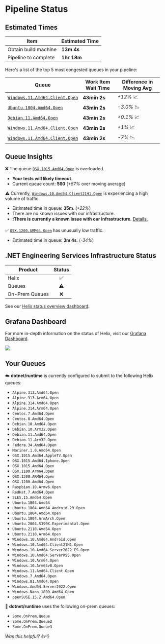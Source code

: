 # Pipeline Status

## Estimated Times

| Item                 | Estimated Time |
| -------------------- | -------------- |
| Obtain build machine | **13m 4s**     |
| Pipeline to complete | **1hr 18m**    |

Here's a list of the top 5 most congested queues in your pipeline:

| Queue                              | Work Item Wait Time | Difference in Moving Avg |
| ---------------------------------- | ------------------- | ------------------------ |
| [`Windows.11.Amd64.Client.Open`]() | **43min 2s**        | *+12%* 📈                 |
| [`Ubuntu.1804.Amd64.Open`]()       | **43min 2s**        | *-3.0%* 📉                |
| [`Debian.11.Amd64.Open`]()         | **43min 2s**        | *+0.1%* 📈                |
| [`Windows.11.Amd64.Client.Open`]() | **43min 2s**        | *+1%* 📈                  |
| [`Windows.11.Amd64.Client.Open`]() | **43min 2s**        | *-7%* 📉                  |


## Queue Insights

❌ The queue [`OSX.1015.Amd64.Open`]() is overloaded.
* **Your tests will likely timeout**.
* Current queue count: **560** (*+57%* over moving average)

⚠️ Currently, [`Windows.10.Amd64.Client21H1.Open`]() is experiencing a high volume of traffic.
* Estimated time in queue: **35m**. (*+22%*)
* There are no known issues with our infrastructure.
* ❗**There is currently a known issue with our infrastructure.** [Details.]()

✅ [`OSX.1200.ARM64.Open`]() has unusually low traffic.
* Estimated time in queue: **3m 4s**. (*-34%*)

## .NET Engineering Services Infrastructure Status

| Product        | Status |
| -------------- | :----: |
| Helix          |   ✅    |
| Queues         |   ⚠️    |
| On-Prem Queues |   ❌    |

See our [Helix status overview dashboard]().

## Grafana Dashboard

For more in-depth information on the status of Helix, visit our [Grafana Dashboard]().

![](https://raw.githubusercontent.com/dotnet/brand/main/dotnet-bot-illustrations/Website%20Illustrations/apache-spark-analytics-engine-bot-machine.svg)

## Your Queues

☁️ **dotnet/runtime** is currently configured to submit to the following Helix queues:

* `Alpine.313.Amd64.Open`               
* `Alpine.313.Arm64.Open`               
* `Alpine.314.Amd64.Open`            
* `Alpine.314.Arm64.Open`               
* `Centos.7.Amd64.Open`                 
* `Centos.8.Amd64.Open`              
* `Debian.10.Amd64.Open`                
* `Debian.10.Arm32.Open`                
* `Debian.11.Amd64.Open`             
* `Debian.11.Arm32.Open`                
* `Fedora.34.Amd64.Open`                
* `Mariner.1.0.Amd64.Open`           
* `OSX.1015.Amd64.AppleTV.Open`         
* `OSX.1015.Amd64.Iphone.Open`          
* `OSX.1015.Amd64.Open`              
* `OSX.1100.Arm64.Open`                 
* `OSX.1200.ARM64.Open`                 
* `OSX.1200.Amd64.Open`              
* `Raspbian.10.Armv6.Open`              
* `RedHat.7.Amd64.Open`                 
* `SLES.15.Amd64.Open`               
* `Ubuntu.1804.Amd64`                   
* `Ubuntu.1804.Amd64.Android.29.Open`   
* `Ubuntu.1804.Amd64.Open`           
* `Ubuntu.1804.ArmArch.Open`            
* `Ubuntu.2004.S390X.Experimental.Open` 
* `Ubuntu.2110.Amd64.Open`           
* `Ubuntu.2110.Arm64.Open`              
* `Windows.10.Amd64.Android.Open`       
* `Windows.10.Amd64.Client21H1.Open` 
* `Windows.10.Amd64.Server2022.ES.Open` 
* `Windows.10.Amd64.ServerRS5.Open`     
* `Windows.10.Arm64.Open`            
* `Windows.10.Arm64v8.Open`             
* `Windows.11.Amd64.Client.Open`        
* `Windows.7.Amd64.Open`             
* `Windows.81.Amd64.Open`               
* `Windows.Amd64.Server2022.Open`       
* `Windows.Nano.1809.Amd64.Open`     
* `openSUSE.15.2.Amd64.Open`           

🏢 **dotnet/runtime** uses the following on-prem queues:

* `Some.OnPrem.Queue`
* `Some.OnPrem.Queue2`
* `Some.OnPrem.Queue3`

*Was this helpful?* 👍👎